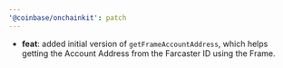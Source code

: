 ```yaml
---
'@coinbase/onchainkit': patch
---
```


- **feat**: added initial version of `getFrameAccountAddress`, which helps getting the Account Address from the Farcaster ID using the Frame.
